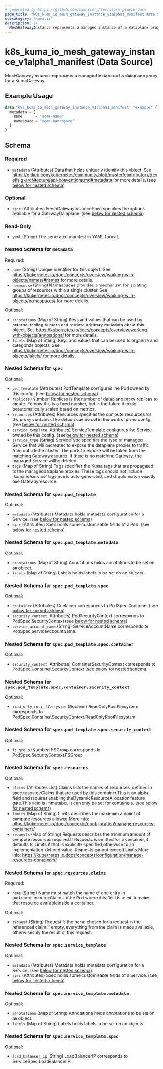 ```yaml
---
# generated by https://github.com/hashicorp/terraform-plugin-docs
page_title: "k8s_kuma_io_mesh_gateway_instance_v1alpha1_manifest Data Source - terraform-provider-k8s"
subcategory: "kuma.io"
description: |-
  MeshGatewayInstance represents a managed instance of a dataplane proxy for a KumaGateway.
---
```


# k8s_kuma_io_mesh_gateway_instance_v1alpha1_manifest (Data Source)

MeshGatewayInstance represents a managed instance of a dataplane proxy for a KumaGateway.

## Example Usage

```terraform
data "k8s_kuma_io_mesh_gateway_instance_v1alpha1_manifest" "example" {
  metadata = {
    name      = "some-name"
    namespace = "some-namespace"
  }
}
```

<!-- schema generated by tfplugindocs -->
## Schema

### Required

- `metadata` (Attributes) Data that helps uniquely identify this object. See https://github.com/kubernetes/community/blob/master/contributors/devel/sig-architecture/api-conventions.md#metadata for more details. (see [below for nested schema](#nestedatt--metadata))

### Optional

- `spec` (Attributes) MeshGatewayInstanceSpec specifies the options available for a GatewayDataplane. (see [below for nested schema](#nestedatt--spec))

### Read-Only

- `yaml` (String) The generated manifest in YAML format.

<a id="nestedatt--metadata"></a>
### Nested Schema for `metadata`

Required:

- `name` (String) Unique identifier for this object. See https://kubernetes.io/docs/concepts/overview/working-with-objects/names/#names for more details.
- `namespace` (String) Namespaces provides a mechanism for isolating groups of resources within a single cluster. See https://kubernetes.io/docs/concepts/overview/working-with-objects/namespaces/ for more details.

Optional:

- `annotations` (Map of String) Keys and values that can be used by external tooling to store and retrieve arbitrary metadata about this object. See https://kubernetes.io/docs/concepts/overview/working-with-objects/annotations/ for more details.
- `labels` (Map of String) Keys and values that can be used to organize and categorize objects. See https://kubernetes.io/docs/concepts/overview/working-with-objects/labels/ for more details.


<a id="nestedatt--spec"></a>
### Nested Schema for `spec`

Optional:

- `pod_template` (Attributes) PodTemplate configures the Pod owned by this config. (see [below for nested schema](#nestedatt--spec--pod_template))
- `replicas` (Number) Replicas is the number of dataplane proxy replicas to create. Fornow this is a fixed number, but in the future it could beautomatically scaled based on metrics.
- `resources` (Attributes) Resources specifies the compute resources for the proxy container.The default can be set in the control plane config. (see [below for nested schema](#nestedatt--spec--resources))
- `service_template` (Attributes) ServiceTemplate configures the Service owned by this config. (see [below for nested schema](#nestedatt--spec--service_template))
- `service_type` (String) ServiceType specifies the type of managed Service that will becreated to expose the dataplane proxies to traffic from outsidethe cluster. The ports to expose will be taken from the matching Gatewayresource. If there is no matching Gateway, the managed Service willbe deleted.
- `tags` (Map of String) Tags specifies the Kuma tags that are propagated to the manageddataplane proxies. These tags should not include 'kuma.io/service' tagsince is auto-generated, and should match exactly one Gatewayresource.

<a id="nestedatt--spec--pod_template"></a>
### Nested Schema for `spec.pod_template`

Optional:

- `metadata` (Attributes) Metadata holds metadata configuration for a Service. (see [below for nested schema](#nestedatt--spec--pod_template--metadata))
- `spec` (Attributes) Spec holds some customizable fields of a Pod. (see [below for nested schema](#nestedatt--spec--pod_template--spec))

<a id="nestedatt--spec--pod_template--metadata"></a>
### Nested Schema for `spec.pod_template.metadata`

Optional:

- `annotations` (Map of String) Annotations holds annotations to be set on an object.
- `labels` (Map of String) Labels holds labels to be set on an objects.


<a id="nestedatt--spec--pod_template--spec"></a>
### Nested Schema for `spec.pod_template.spec`

Optional:

- `container` (Attributes) Container corresponds to PodSpec.Container (see [below for nested schema](#nestedatt--spec--pod_template--spec--container))
- `security_context` (Attributes) PodSecurityContext corresponds to PodSpec.SecurityContext (see [below for nested schema](#nestedatt--spec--pod_template--spec--security_context))
- `service_account_name` (String) ServiceAccountName corresponds to PodSpec.ServiceAccountName.

<a id="nestedatt--spec--pod_template--spec--container"></a>
### Nested Schema for `spec.pod_template.spec.container`

Optional:

- `security_context` (Attributes) ContainerSecurityContext corresponds to PodSpec.Container.SecurityContext (see [below for nested schema](#nestedatt--spec--pod_template--spec--container--security_context))

<a id="nestedatt--spec--pod_template--spec--container--security_context"></a>
### Nested Schema for `spec.pod_template.spec.container.security_context`

Optional:

- `read_only_root_filesystem` (Boolean) ReadOnlyRootFilesystem corresponds to PodSpec.Container.SecurityContext.ReadOnlyRootFilesystem



<a id="nestedatt--spec--pod_template--spec--security_context"></a>
### Nested Schema for `spec.pod_template.spec.security_context`

Optional:

- `fs_group` (Number) FSGroup corresponds to PodSpec.SecurityContext.FSGroup




<a id="nestedatt--spec--resources"></a>
### Nested Schema for `spec.resources`

Optional:

- `claims` (Attributes List) Claims lists the names of resources, defined in spec.resourceClaims,that are used by this container.This is an alpha field and requires enabling theDynamicResourceAllocation feature gate.This field is immutable. It can only be set for containers. (see [below for nested schema](#nestedatt--spec--resources--claims))
- `limits` (Map of String) Limits describes the maximum amount of compute resources allowed.More info: https://kubernetes.io/docs/concepts/configuration/manage-resources-containers/
- `requests` (Map of String) Requests describes the minimum amount of compute resources required.If Requests is omitted for a container, it defaults to Limits if that is explicitly specified,otherwise to an implementation-defined value. Requests cannot exceed Limits.More info: https://kubernetes.io/docs/concepts/configuration/manage-resources-containers/

<a id="nestedatt--spec--resources--claims"></a>
### Nested Schema for `spec.resources.claims`

Required:

- `name` (String) Name must match the name of one entry in pod.spec.resourceClaims ofthe Pod where this field is used. It makes that resource availableinside a container.

Optional:

- `request` (String) Request is the name chosen for a request in the referenced claim.If empty, everything from the claim is made available, otherwiseonly the result of this request.



<a id="nestedatt--spec--service_template"></a>
### Nested Schema for `spec.service_template`

Optional:

- `metadata` (Attributes) Metadata holds metadata configuration for a Service. (see [below for nested schema](#nestedatt--spec--service_template--metadata))
- `spec` (Attributes) Spec holds some customizable fields of a Service. (see [below for nested schema](#nestedatt--spec--service_template--spec))

<a id="nestedatt--spec--service_template--metadata"></a>
### Nested Schema for `spec.service_template.metadata`

Optional:

- `annotations` (Map of String) Annotations holds annotations to be set on an object.
- `labels` (Map of String) Labels holds labels to be set on an objects.


<a id="nestedatt--spec--service_template--spec"></a>
### Nested Schema for `spec.service_template.spec`

Optional:

- `load_balancer_ip` (String) LoadBalancerIP corresponds to ServiceSpec.LoadBalancerIP.
